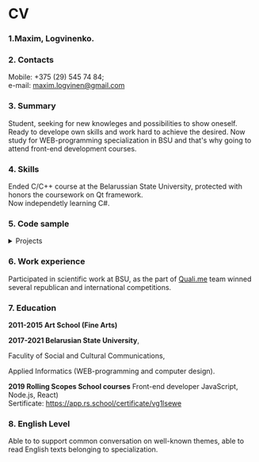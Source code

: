 # CV

### 1.Maxim, Logvinenko.
### 2. Contacts
   Mobile: +375 (29) 545 74 84;  
   e-mail: [maxim.logvinen@gmail.com](mailto:maxim.logvinen@gmail.com)
### 3. Summary
   Student, seeking for new knowleges and possibilities to show oneself. Ready to develope own skills and work hard to achieve the desired.
   Now study for WEB-programming specialization in BSU and that's why going to attend front-end development courses.
### 4. Skills
   Ended C/C++ course at the Belarussian State University, protected with honors the coursework on Qt framework.  
   Now independetly learning C#.
### 5. Code sample
<details>
  <summary>Projects</summary>
   
  #### XML parser (2019) ####
  
  __Project__: https://github.com/SADmammoth/XML-parser
  
  Deployed: http://xml-parser.surge.sh/ 
           
  Position: developer 
  
  Environment: JavaScript, XML, Joint.js, Bootstrap
  
  ---
  
   #### Culture portal (2019)  #### 
  
  _Collaborative project_ 
  
  Team: 6 developers 
  
  __Project__: https://github.com/SADmammoth/culture-portal 
  
  Position: developer, designer
  
  Environment: JavaScript, React, Gatsby.js, Material UI
  
  ---
  
   #### Piskel clone (2019)  #### 
  
  __Project__: https://github.com/SADmammoth/piskel-clone 
  
  Deployed: https://pixie-painter.herokuapp.com/ 
  
  Position: developer, designer
  
  Environment: JavaScript, SCSS, Bootstrap, HTML, Canvas API, ESlint, Heroku, Webpack, express.js
  
  ---
   
   #### Youtube client (2019)  #### 
  
  __Project__: https://github.com/SADmammoth/youtube-client  
  
  Deployed: https://rss-youtube-client.herokuapp.com
  
  Position: developer 
  
  Environment: JavaScript, SCSS, HTML, REST API, ESlint, webpack, Heroku, express.js 
  
  ---
 

 ####  WPF calculator (2019) #### 
 
 __Project__: https://github.com/SADmammoth/WPF_Calculator
 
 Position: developer Environment: C#, WPF, XAML 
 
 ---
 
  ####  Site for krama "Svaya Palichka" (2019) #### 
  __Project__: https://github.com/SADmammoth/palichka \
               https://github.com/SADmammoth/palichka-static (without WordPress) \          
               https://xd.adobe.com/view/... (Design)\
  Deployed: https://palichka.azurewebsites.net/ 
               
  Position: developer, designer Environment: PHP, JavaScript, HTML, CSS, WordPress, Azure 
  
  ---
  
 #### Homa App (2018) #### 
 
 __Project__: https://github.com/SADmammoth/Homa \
 https://xd.adobe.com/view/.../?fullscreen (Design) 
 
 Position: developer, designer  Environment: C, Qt 
 
 </details>
 
### 6. Work experience
   Participated in scientific work at BSU, as the part of [Quali.me](https://vk.com/qualime) team winned several republican and international competitions.
### 7. Education
  __2011-2015 Art School (Fine Arts)__
  
  __2017-2021 Belarusian State University__, 
  
  Faculity of Social and Cultural Communications,
  
  Applied Informatics (WEB-programming and computer design).
  
  __2019 Rolling Scopes School courses__
  Front-end developer JavaScript, Node.js, React)     
  Sertificate: https://app.rs.school/certificate/vg1lsewe 
 
### 8. English Level
   Able to to support common conversation on well-known themes, able to read English texts belonging to specialization.
